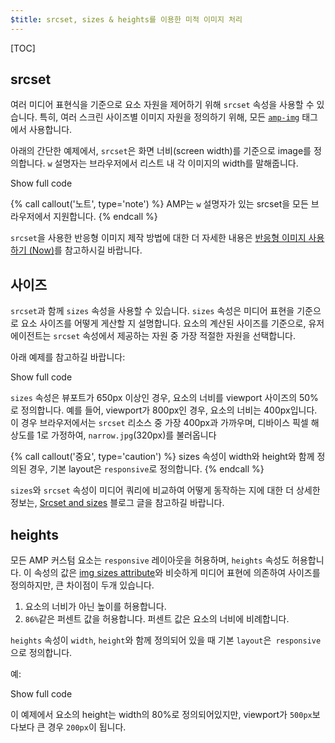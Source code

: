 ```yaml
---
$title: srcset, sizes & heights를 이용한 미적 이미지 처리
---
```

[TOC]


## srcset

여러 미디어 표현식을 기준으로 요소 자원을 제어하기 위해 `srcset` 속성을 사용할 수 있습니다.
특히, 여러 스크린 사이즈별 이미지 자원을 정의하기 위해,
모든 [`amp-img`](/docs/reference/components/amp-img.html) 태그에서 사용합니다.

아래의 간단한 예제에서,
`srcset`은 화면 너비(screen width)를 기준으로 image를 정의합니다.
`w` 설명자는 브라우저에서 리스트 내 각 이미지의 width를 말해줍니다.

<!--embedded amp-img example using srcset -->
<div>
<amp-iframe height="231"
            layout="fixed-height"
            sandbox="allow-scripts allow-forms allow-same-origin"
            resizable
            src="https://ampproject-b5f4c.firebaseapp.com/examples/ampimg.srcset.embed.html">
  <div overflow tabindex="0" role="button" aria-label="Show more">Show full code</div>
  <div placeholder></div> 
</amp-iframe>
</div>

{% call callout('노트', type='note') %}
AMP는 `w` 설명자가 있는 srcset을 모든 브라우저에서 지원합니다.
{% endcall %}

`srcset`을 사용한 반응형 이미지 제작 방법에 대한 더 자세한 내용은
[반응형 이미지 사용하기 (Now)](http://alistapart.com/article/using-responsive-images-now)를 참고하시길 바랍니다.

## 사이즈

`srcset`과 함께 `sizes` 속성을 사용할 수 있습니다.
`sizes` 속성은 미디어 표현을 기준으로 요소 사이즈를 어떻게 게산할 지 설명합니다.
요소의 계산된 사이즈를 기준으로, 유저 에이전트는 `srcset` 속성에서 제공하는 자원 중 가장 적절한 자원을 선택합니다.

아래 예제를 참고하길 바랍니다:

<!--embedded amp-img example using sizes -->
<div>
<amp-iframe height="231"
            layout="fixed-height"
            sandbox="allow-scripts allow-forms allow-same-origin"
            resizable
            src="https://ampproject-b5f4c.firebaseapp.com/examples/ampimg.sizes.embed.html">
  <div overflow tabindex="0" role="button" aria-label="Show more">Show full code</div>
  <div placeholder></div> 
</amp-iframe>
</div>

`sizes` 속성은 뷰포트가 650px 이상인 경우,
요소의 너비를 viewport 사이즈의 50%로 정의합니다.
예를 들어, viewport가 800px인 경우,
요소의 너비는 400px입니다.
이 경우 브라우저에서는 `srcset` 리소스 중 가장 400px과 가까우며,
디바이스 픽셀 해상도를 1로 가정하여, `narrow.jpg`(320px)를 불러옵니다

{% call callout('중요', type='caution') %}
sizes 속성이 width와 height와 함께 정의된 경우, 기본 layout은 `responsive`로 정의합니다.
{% endcall %}

`sizes`와 `srcset` 속성이 미디어 쿼리에 비교하여 어떻게 동작하는 지에 대한 더 상세한 정보는,
[Srcset and sizes](https://ericportis.com/posts/2014/srcset-sizes/) 블로그 글을 참고하길 바랍니다.

## heights

모든 AMP 커스텀 요소는 `responsive` 레이아웃을 허용하며, `heights` 속성도 허용합니다.
이 속성의 값은 [img sizes attribute](https://developer.mozilla.org/en-US/docs/Web/HTML/Element/img)와
비슷하게 미디어 표현에 의존하여 사이즈를 정의하지만, 큰 차이점이 두개 있습니다.

 1. 요소의 너비가 아닌 높이를 허용합니다.
 2. `86%`같은 퍼센트 값을 허용합니다.
 퍼센트 값은 요소의 너비에 비례합니다.

`heights` 속성이 `width`, `height`와 함께 정의되어 있을 때 기본 `layout`은` responsive`으로 정의합니다.

예:

<!--embedded amp-img example using heights -->
<div>
<amp-iframe height="193"
            layout="fixed-height"
            sandbox="allow-scripts allow-forms allow-same-origin"
            resizable
            src="https://ampproject-b5f4c.firebaseapp.com/examples/ampimg.heights.embed.html">
  <div overflow tabindex="0" role="button" aria-label="Show more">Show full code</div>
  <div placeholder></div> 
</amp-iframe>
</div>

이 예제에서 요소의 height는 width의 80%로 정의되어있지만,
viewport가 `500px`보다보다 큰 경우 `200px`이 됩니다.
